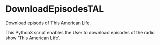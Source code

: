 # DownloadEpisodesTAL
Download episods of This American Life.

This Python3 script enables the User to download episodes of the radio show 'This American Life'.
